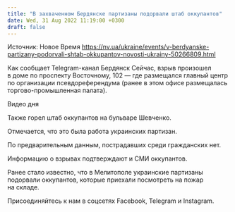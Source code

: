 ```yaml
---
title: "В захваченном Бердянске партизаны подорвали штаб оккупантов"
date: Wed, 31 Aug 2022 11:19:00 +0300
draft: false
---
```

Источник: Новое Время https://nv.ua/ukraine/events/v-berdyanske-partizany-podorvali-shtab-okkupantov-novosti-ukrainy-50266809.html


Как сообщает Telegram-канал Бердянск Сейчас, взрыв произошел в доме по проспекту Восточному, 102 — где размещался главный центр по организации псевдореферендума (ранее в этом офисе размещалась торгово-промышленная палата).

 Видео дня   

Также горел штаб оккупантов на бульваре Шевченко.

Отмечается, что это была работа украинских партизан.

По предварительным данным, пострадавших среди гражданских нет.

Информацию о взрывах подтверждают и СМИ оккупантов.

Ранее стало известно, что в Мелитополе украинские партизаны подорвали оккупантов, которые приехали посмотреть на пожар на складе.

Присоединяйтесь к нам в соцсетях Facebook, Telegram и Instagram.
